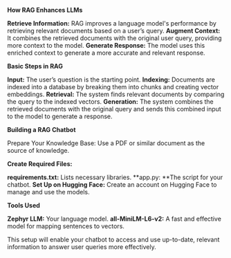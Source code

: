 **How RAG Enhances LLMs**

**Retrieve Information:** RAG improves a language model's performance by retrieving relevant documents based on a user’s query.
**Augment Context:** It combines the retrieved documents with the original user query, providing more context to the model.
**Generate Response:** The model uses this enriched context to generate a more accurate and relevant response.

**Basic Steps in RAG**

**Input:** The user’s question is the starting point.
**Indexing:** Documents are indexed into a database by breaking them into chunks and creating vector embeddings.
**Retrieval:** The system finds relevant documents by comparing the query to the indexed vectors.
**Generation:** The system combines the retrieved documents with the original query and sends this combined input to the model to generate a response.

**Building a RAG Chatbot**

Prepare Your Knowledge Base: Use a PDF or similar document as the source of knowledge.

**Create Required Files:**

**requirements.txt:** Lists necessary libraries.
**app.py: **The script for your chatbot.
**Set Up on Hugging Face:** Create an account on Hugging Face to manage and use the models.

**Tools Used**

**Zephyr LLM:** Your language model.
**all-MiniLM-L6-v2:** A fast and effective model for mapping sentences to vectors.

This setup will enable your chatbot to access and use up-to-date, relevant information to answer user queries more effectively.
